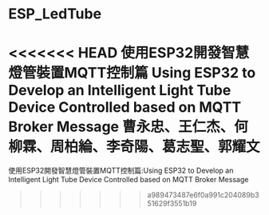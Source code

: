 # ESP_LedTube
<<<<<<< HEAD
使用ESP32開發智慧燈管裝置MQTT控制篇
Using ESP32 to Develop an Intelligent Light Tube Device Controlled  based on MQTT Broker Message
曹永忠、王仁杰、何柳霖、周柏綸、李奇陽、葛志聖、郭耀文
=======
使用ESP32開發智慧燈管裝置MQTT控制篇:Using ESP32 to Develop an Intelligent Light Tube Device Controlled  based on MQTT Broker Message

>>>>>>> a989473487e6f0a991c204089b351629f3551b19

